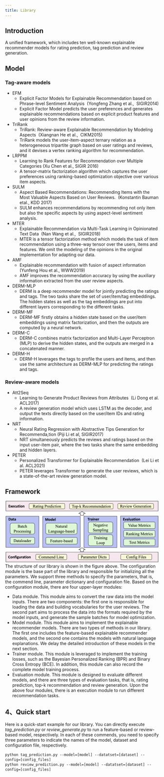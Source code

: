 ```yaml
---
title: Library
---
```


## Introduction

A unified framework, which includes ten well-known explainable recommender models for rating prediction, tag prediction and review generation.

## Model

### Tag-aware models

- EFM
  - Explicit Factor Models for Explainable Recommendation based on Phrase-level Sentiment Analysis  (Yongfeng Zhang et al.,  SIGIR2014)
  - Explicit Factor Model predicts the user preferences and generates explainable recommendations based on explicit product features and user opinions from the review information.
- TriRank
  - TriRank: Review-aware Explainable Recommendation by Modeling Aspects  (Xiangnan He et al.,  CIKM2015)
  - TriRank models the user-item-aspect ternary relation as a heterogeneous tripartite graph based on user ratings and reviews, and it devises a vertex ranking algorithm for recommendation.
- LRPPM
  - Learning to Rank Features for Recommendation over Multiple Categories (Xu Chen et al., SIGIR 2016)
  - A tensor-matrix factorization algorithm which captures the user preferences using ranking-based optimization objective over various item aspects.
- SULM
  - Aspect Based Recommendations: Recommending Items with the Most Valuable Aspects Based on User Reviews.  (Konstantin Bauman etal., KDD 2017)
  - SULM enhances recommendations by recommending not only item but also the specific aspects by using aspect-level sentiment analysis.
- MTER
  - Explainable Recommendation via Multi-Task Learning in Opinionated Text Data  (Nan Wang et al.,  SIGIR2018)
  - MTER is a tensor factorization method which models the task of item recommendation using a three-way tensor over the users, items and features. We omit the modeling of the opinions in the original implementation for adapting our data.
- AMF
  - Explainable recommendation with fusion of aspect information (Yunfeng Hou et al., WWW2019)
  - AMF improves the recommendation accuracy by using the auxiliary information extracted from the user review aspects.
- DERM-MLP
  - DERM is a deep recommender model for jointly predicting the ratings and tags. The two tasks share the set of user/item/tag embeddings. The hidden states as well as the tag embeddings are put into different layers corresponding to the different tasks.
- DERM-MF
  - DERM-MF firstly obtains a hidden state based on the user/item embeddings using matrix factorization, and then the outputs are computed by a neural network.
- DERM-C
  - DERM-C combines matrix factorization and Multi-Layer Perceptron (MLP) to derive the hidden states, and the outputs are merged in a concatenated manner.
- DERM-H
  - DERM-H leverages the tags to profile the users and items, and then use the same architecture as DERM-MLP for predicting the ratings and tags.

### Review-aware models

- Att2Seq
  - Learning to Generate Product Reviews from Attributes  (Li Dong et al. ACL2017)
  - A review generation model which uses LSTM as the decoder, and output the texts directly based on the user/item IDs and rating information.
- NRT
  - Neural Rating Regression with Abstractive Tips Generation for Recommenda,tion (Piji Li et al, SIGIR2017)
  - NRT simultaneously predicts the reviews and ratings based on the input user-item pair, where the two tasks share the same embedding and hidden layers.
- PETER
  - Personalized Transformer for Explainable Recommendation  (Lei Li et al. ACL2021)
  - PETER leverages Transformer to generate the user reviews, which is a state-of-the-art review generation model.

## Framework

![图片](../static/img/library/structure.png) The structure of our library is shown in the figure above. The configuration module is the base part of the library and responsible for initializing all the parameters. We support three methods to specify the parameters, that is, the commend line, parameter dictionary and configuration file. Based on the configuration module, there are four upper-layer modules:

- Data module. This module aims to convert the raw data into the model inputs. There are two components: the first one is responsible for loading the data and building vocabularies for the user reviews. The second part aims to process the data into the formats required by the model inputs, and generate the sample batches for model optimization.
- Model module. This module aims to implement the explainable recommender models. There are two types of methods in our library. The first one includes the feature-based explainable recommender models, and the second one contains the models with natural language explanations. We delay the detailed introduction of these models in the next section.
- Trainer module. This module is leveraged to implement the training losses, such as the Bayesian Personalized Ranking (BPR) and Binary Cross Entropy (BCE). In addition, this module can also record the complete model training process.
- Evaluation module. This module is designed to evaluate different models, and there are three types of evaluation tasks, that is, rating prediction, top-k recommendation and review generation. Upon the above four modules, there is an execution module to run different recommendation tasks.

## 4、Quick start

Here is a quick-start example for our library. You can directly execute _tag_prediction.py_ or _review_generate.py_ to run a feature-based or review-based model, respectively. In each of these commends, you need to specify three parameters to indicate the names of the model, dataset and configuration file, respectively.

```plain
python tag_prediction.py --model=[model] --datatset=[dataset] --config=[config_files]
python review_prediction.py --model=[model] --datatset=[dataset] --config=[config_files]
```
